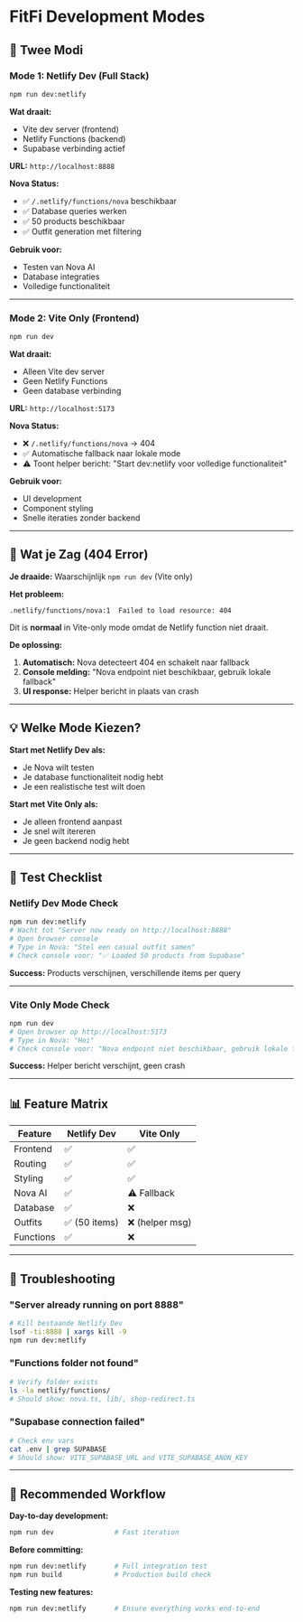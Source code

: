 # FitFi Development Modes

## 🚦 Twee Modi

### Mode 1: Netlify Dev (Full Stack)
```bash
npm run dev:netlify
```

**Wat draait:**
- Vite dev server (frontend)
- Netlify Functions (backend)
- Supabase verbinding actief

**URL:** `http://localhost:8888`

**Nova Status:**
- ✅ `/.netlify/functions/nova` beschikbaar
- ✅ Database queries werken
- ✅ 50 products beschikbaar
- ✅ Outfit generation met filtering

**Gebruik voor:**
- Testen van Nova AI
- Database integraties
- Volledige functionaliteit

---

### Mode 2: Vite Only (Frontend)
```bash
npm run dev
```

**Wat draait:**
- Alleen Vite dev server
- Geen Netlify Functions
- Geen database verbinding

**URL:** `http://localhost:5173`

**Nova Status:**
- ❌ `/.netlify/functions/nova` → 404
- ✅ Automatische fallback naar lokale mode
- ⚠️ Toont helper bericht: "Start dev:netlify voor volledige functionaliteit"

**Gebruik voor:**
- UI development
- Component styling
- Snelle iteraties zonder backend

---

## 🔧 Wat je Zag (404 Error)

**Je draaide:** Waarschijnlijk `npm run dev` (Vite only)

**Het probleem:**
```
.netlify/functions/nova:1  Failed to load resource: 404
```

Dit is **normaal** in Vite-only mode omdat de Netlify function niet draait.

**De oplossing:**
1. **Automatisch:** Nova detecteert 404 en schakelt naar fallback
2. **Console melding:** "Nova endpoint niet beschikbaar, gebruik lokale fallback"
3. **UI response:** Helper bericht in plaats van crash

---

## 💡 Welke Mode Kiezen?

**Start met Netlify Dev als:**
- Je Nova wilt testen
- Je database functionaliteit nodig hebt
- Je een realistische test wilt doen

**Start met Vite Only als:**
- Je alleen frontend aanpast
- Je snel wilt itereren
- Je geen backend nodig hebt

---

## 🧪 Test Checklist

### Netlify Dev Mode Check
```bash
npm run dev:netlify
# Wacht tot "Server now ready on http://localhost:8888"
# Open browser console
# Type in Nova: "Stel een casual outfit samen"
# Check console voor: "✅ Loaded 50 products from Supabase"
```

**Success:** Products verschijnen, verschillende items per query

---

### Vite Only Mode Check
```bash
npm run dev
# Open browser op http://localhost:5173
# Type in Nova: "Hoi"
# Check console voor: "Nova endpoint niet beschikbaar, gebruik lokale fallback"
```

**Success:** Helper bericht verschijnt, geen crash

---

## 📊 Feature Matrix

| Feature | Netlify Dev | Vite Only |
|---------|-------------|-----------|
| Frontend | ✅ | ✅ |
| Routing | ✅ | ✅ |
| Styling | ✅ | ✅ |
| Nova AI | ✅ | ⚠️ Fallback |
| Database | ✅ | ❌ |
| Outfits | ✅ (50 items) | ❌ (helper msg) |
| Functions | ✅ | ❌ |

---

## 🐛 Troubleshooting

### "Server already running on port 8888"
```bash
# Kill bestaande Netlify Dev
lsof -ti:8888 | xargs kill -9
npm run dev:netlify
```

### "Functions folder not found"
```bash
# Verify folder exists
ls -la netlify/functions/
# Should show: nova.ts, lib/, shop-redirect.ts
```

### "Supabase connection failed"
```bash
# Check env vars
cat .env | grep SUPABASE
# Should show: VITE_SUPABASE_URL and VITE_SUPABASE_ANON_KEY
```

---

## 🚀 Recommended Workflow

**Day-to-day development:**
```bash
npm run dev               # Fast iteration
```

**Before committing:**
```bash
npm run dev:netlify       # Full integration test
npm run build             # Production build check
```

**Testing new features:**
```bash
npm run dev:netlify       # Ensure everything works end-to-end
```
